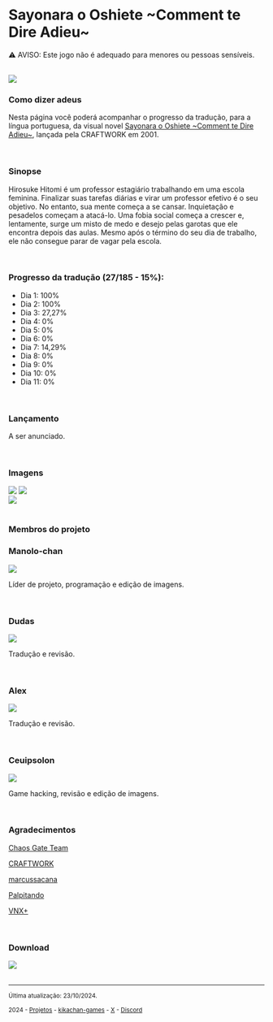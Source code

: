 <h1>Sayonara o Oshiete ~Comment te Dire Adieu~</h1>

⚠️ AVISO: Este jogo não é adequado para menores ou pessoas sensíveis.
<br/>
<br/>

<img src="https://kikachangames.github.io/sayooshi/00.jpg">
<br/>

<h3>Como dizer adeus</h3>
<p>Nesta página você poderá acompanhar o progresso da tradução, para a língua portuguesa, da visual novel <a href="https://vndb.org/v1200" target="_blank">Sayonara o Oshiete ~Comment te Dire Adieu~</a>, lançada pela CRAFTWORK em 2001.</p>
<br/>

<h3>Sinopse</h3>
<p>Hirosuke Hitomi é um professor estagiário trabalhando em uma escola feminina. Finalizar suas tarefas diárias e virar um professor efetivo é o seu objetivo. No entanto, sua mente começa a se cansar. Inquietação e pesadelos começam a atacá-lo. Uma fobia social começa a crescer e, lentamente, surge um misto de medo e desejo pelas garotas que ele encontra depois das aulas. Mesmo após o término do seu dia de trabalho, ele não consegue parar de vagar pela escola.</p>
<br/>

<h3>Progresso da tradução (27/185 - 15%):</h3>
<ul>
    <li>Dia 1: 100%</li>
    <li>Dia 2: 100%</li>
    <li>Dia 3: 27,27%</li>
    <li>Dia 4: 0%</li>
    <li>Dia 5: 0%</li>
    <li>Dia 6: 0%</li>
    <li>Dia 7: 14,29%</li>
    <li>Dia 8: 0%</li>
    <li>Dia 9: 0%</li>
    <li>Dia 10: 0%</li>
    <li>Dia 11: 0%</li>
</ul>
<br/>
<h3>Lançamento</h3>
<p>A ser anunciado.</p>
<br/>

<h3>Imagens</h3>
<img src="https://kikachangames.github.io/sayooshi/01.png">
<img src="https://kikachangames.github.io/sayooshi/02.png"><br/>
<img src="https://kikachangames.github.io/sayooshi/03.png">
<br/>
<br/>

<h3>Membros do projeto</h3>

<h3>Manolo-chan</h3>
<img src="https://kikachangames.github.io/air/manolo.png">
<p>Líder de projeto, programação e edição de imagens.</p>
<br/>

<h3>Dudas</h3>
<img src="https://kikachangames.github.io/sayooshi/dudas.png">
<p>Tradução e revisão.</p>
<br/>

<h3>Alex</h3>
<img src="https://kikachangames.github.io/sayooshi/alex.png">
<p>Tradução e revisão.</p>
<br/>

<h3>Ceuipsolon</h3>
<img src="https://kikachangames.github.io/higanbana1-pt-br/ceuipsolon.png">
<p>Game hacking, revisão e edição de imagens.</p>
<br/>

<h3>Agradecimentos</h3>
<p><a href="https://chaosgate.team/" target="_blank">Chaos Gate Team</a></p>
<p><a href="http://craftwork.product.co.jp/" target="_blank">CRAFTWORK</a></p>
<p><a href="https://github.com/marcussacana/SiglusSceneManager" target="_blank">marcussacana</a></p>
<p><a href="https://www.youtube.com/@Palpitando_123" target="_blank">Palpitando</a></p>
<p><a href="https://vnx.uvnworks.com/" target="_blank">VNX+</a></p>
<br/>
<h3>Download</h3>
<img src="https://kikachangames.github.io/sayooshi/tbl.jpg">

<br/>
<br/>


<hr>
<p><small>Última atualização: 23/10/2024.</small></p>
<p><small>2024 - <a href="https://kikachangames.github.io/projetos/">Projetos</a> - <a href="https://kikachan-games.itch.io/" target="_blank">kikachan-games</a> - <a href="https://twitter.com/kikachangames/" target="_blank">X</a> - <a href="https://discord.gg/jsm8yKtu2E" target="_blank">Discord</a></small></p>

